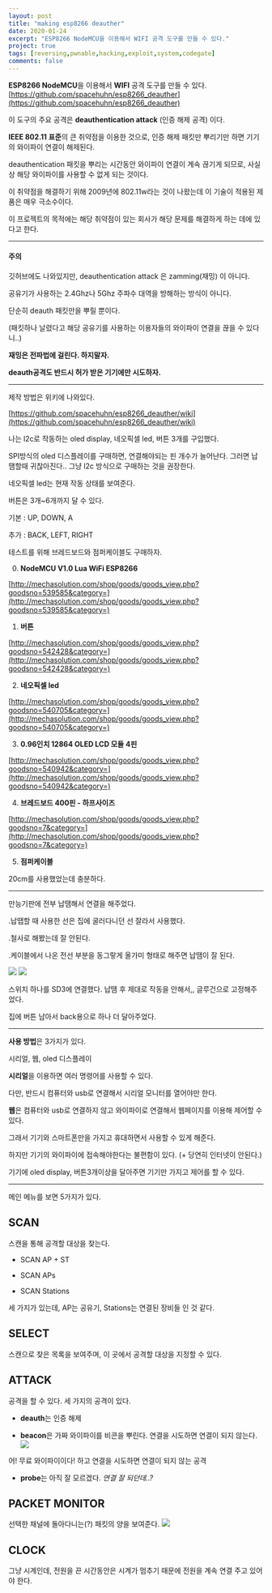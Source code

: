 ```yaml
---
layout: post
title: "making esp8266 deauther"
date: 2020-01-24 
excerpt: "ESP8266 NodeMCU을 이용해서 WIFI 공격 도구를 만들 수 있다."
project: true
tags: [reversing,pwnable,hacking,exploit,system,codegate]
comments: false
---
```


**ESP8266 NodeMCU**을 이용해서 **WIFI** 공격 도구를 만들 수 있다.
[https://github.com/spacehuhn/esp8266_deauther](https://github.com/spacehuhn/esp8266_deauther)

이 도구의 주요 공격은 **deauthentication attack**  (인증 해제 공격) 이다.

 **IEEE 802.11 표준**의 큰 취약점을 이용한 것으로, 인증 해제 패킷만 뿌리기만 하면 기기의 와이파이 연결이 해제된다.

deauthentication 패킷을 뿌리는 시간동안 와이파이 연결이 계속 끊기게 되므로, 사실상 해당 와이파이를 사용할 수 없게 되는 것이다.

이 취약점을 해결하기 위해 2009년에 802.11w라는 것이 나왔는데 이 기술이 적용된 제품은 매우 극소수이다.

이 프로젝트의 목적에는 해당 취약점이 있는 회사가 해당 문제를 해결하게 하는 데에 있다고 한다.

----------
#### 주의

깃허브에도 나와있지만, deauthentication attack 은 zamming(재밍) 이 아니다.

공유기가 사용하는 2.4Ghz나 5Ghz 주파수 대역을 방해하는 방식이 아니다.

단순히 deauth 패킷만을 뿌릴 뿐이다.

(패킷하나 날렸다고 해당 공유기를 사용하는 이용자들의 와이파이 연결을 끊을 수 있다니..)


**재밍은 전파법에 걸린다. 하지말자.**

**deauth공격도  반드시  허가 받은 기기에만 시도하자.**

----------

제작 방법은 위키에 나와있다.

[https://github.com/spacehuhn/esp8266_deauther/wiki](https://github.com/spacehuhn/esp8266_deauther/wiki)

나는 l2c로 작동하는 oled display, 네오픽셀 led, 버튼 3개를 구입했다.

SPI방식의 oled 디스플레이를 구매하면, 연결해야되는 핀 개수가 늘어난다. 그러면 납땜할때 귀찮아진다.. 그냥 l2c 방식으로 구매하는 것을 권장한다.

네오픽셀 led는 현재 작동 상태를 보여준다.

버튼은 3개~6개까지 달 수 있다.

기본 : UP, DOWN, A

추가 : BACK, LEFT, RIGHT

테스트를 위해 브레드보드와 점퍼케이블도 구매하자.

0.  **NodeMCU V1.0 Lua WiFi ESP8266**

[http://mechasolution.com/shop/goods/goods_view.php?goodsno=539585&category=](http://mechasolution.com/shop/goods/goods_view.php?goodsno=539585&category=)

1.  **버튼**

[http://mechasolution.com/shop/goods/goods_view.php?goodsno=542428&category=](http://mechasolution.com/shop/goods/goods_view.php?goodsno=542428&category=)

2.  **네오픽셀 led**

[http://mechasolution.com/shop/goods/goods_view.php?goodsno=540705&category=](http://mechasolution.com/shop/goods/goods_view.php?goodsno=540705&category=)

3.  **0.96인치 12864 OLED LCD 모듈 4핀**

[http://mechasolution.com/shop/goods/goods_view.php?goodsno=540942&category=](http://mechasolution.com/shop/goods/goods_view.php?goodsno=540942&category=)

4.  **브레드보드 400핀 - 하프사이즈**

[http://mechasolution.com/shop/goods/goods_view.php?goodsno=7&category=](http://mechasolution.com/shop/goods/goods_view.php?goodsno=7&category=)

5.  **점퍼케이블**

20cm를 사용했었는데 충분하다.

------------------

만능기판에 전부 납땜해서 연결을 해주었다.

.납땝할 때 사용한 선은 집에 굴러다니던 선 잘라서 사용했다.

.철사로 해봤는데 잘 안된다.

.케이블에서 나온 전선 부분을 동그랗게 올가미 형태로 해주면 납땜이 잘 된다.

![](/assets/img/img2/ardu0-0.png) ![](/assets/img/img2/ardu0-1.png)

스위치 하나를 SD3에 연결했다. 납땜 후 제대로 작동을 안해서,, 글루건으로 고정해주었다.

집에 버튼 남아서 back용으로 하나 더 달아주었다.

----------

**사용 방법**은 3가지가 있다.

시리얼, 웹, oled 디스플레이

**시리얼**을 이용하면 여러 명령어를 사용할 수 있다.

다만, 반드시 컴퓨터와 usb로 연결해서 시리얼 모니터를 열어야만 한다.

**웹**은 컴퓨터와 usb로 연결하지 않고 와이파이로 연결해서 웹페이지를 이용해 제어할 수 있다.

그래서 기기와 스마트폰만을 가지고 휴대하면서 사용할 수 있게 해준다.

하지만 기기의 와이파이에 접속해야한다는 불편함이 있다. (+ 당연히 인터넷이 안된다.)

기기에 oled display, 버튼3개이상을 달아주면 기기만 가지고 제어를 할 수 있다.

----------

메인 메뉴를 보면 5가지가 있다.

**SCAN**
------------

스캔을 통해 공격할 대상을 찾는다.

- SCAN AP + ST

- SCAN APs

- SCAN Stations

세 가지가 있는데, AP는 공유기, Stations는 연결된 장비들 인 것 같다.

**SELECT**
----------

스캔으로 찾은 목록을 보여주며, 이 곳에서 공격할 대상을 지정할 수 있다.


 **ATTACK**
 -----------------

공격을 할 수 있다. 세 가지의 공격이 있다.

-  **deauth**는 인증 해제

- **beacon**은 가짜 와이파이를 비콘을 뿌린다. 연결을 시도하면 연결이 되지 않는다.
 ![](/assets/img/img2/ardu0-2.jpg)

어! 무료 와이파이이다! 하고 연결을 시도하면 연결이 되지 않는 공격

 - **probe**는 아직 잘 모르겠다.  _연결 잘 되던데..?_

**PACKET MONITOR**
-------------

선택한 채널에 돌아다니는(?) 패킷의 양을 보여준다.
![](/assets/img/img2/ardu0-3.jpg)

 **CLOCK**
 ------------

그냥 시계인데, 전원을 끈 시간동안은 시계가 멈추기 때문에 전원을 계속 연결 주고 있어야 한다.

